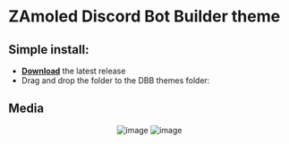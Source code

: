 

# ZAmoled Discord Bot Builder theme

## Simple install:

- [**Download**](https://github.com/Zan1456/DBB-zamoled/releases) the latest release
- Drag and drop the folder to the DBB themes folder:
## Media

<div align="center">

![image](https://github.com/Zan1456/DBB-zamoled/assets/62830223/96e2da8c-2cc1-47fc-925b-0ed8a185f28b)
![image](https://github.com/Zan1456/DBB-zamoled/assets/62830223/47076913-9e8a-49af-9097-0414d93f3e4d)

</div>
